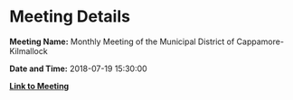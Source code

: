# Meeting Details

**Meeting Name:** Monthly Meeting of the Municipal District of Cappamore-Kilmallock

**Date and Time:** 2018-07-19 15:30:00

**[Link to Meeting](https://www.limerick.ie/council/whats-on/monthly-meeting-municipal-district-cappamore-kilmallock-39)**

